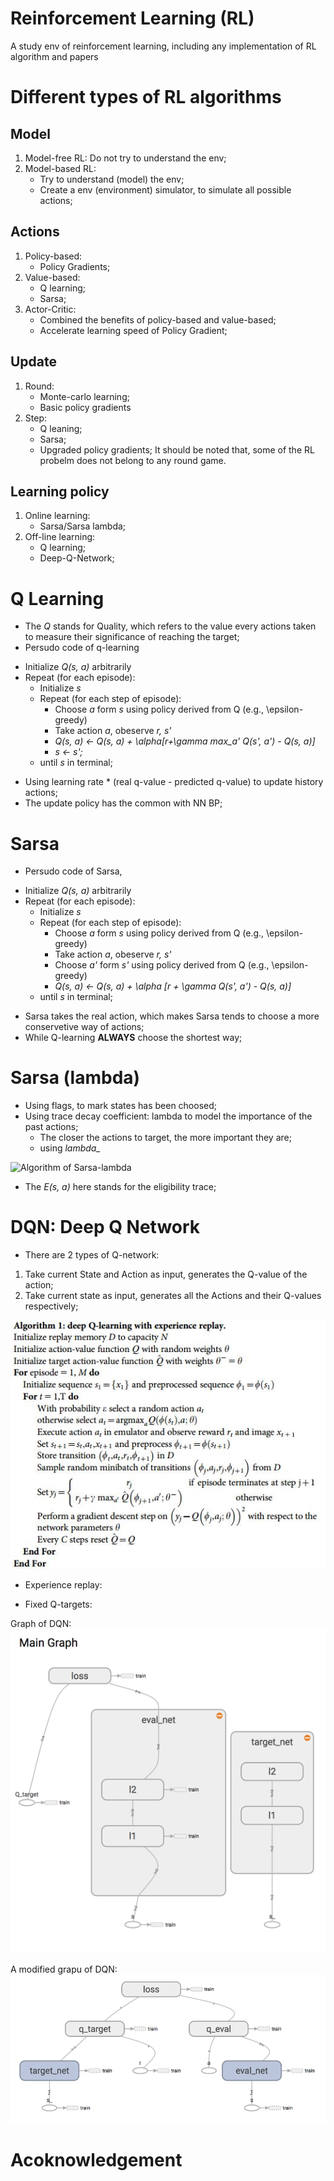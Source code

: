 # Reinforcement Learning (RL)
A study env of reinforcement learning, including any implementation of RL algorithm and papers


# Different types of RL algorithms
## Model
1. Model-free RL: Do not try to understand the env;
2. Model-based RL:
    * Try to understand (model) the env;
    * Create a env (environment) simulator, to simulate all possible actions;

## Actions
1. Policy-based: 
    * Policy Gradients;
2. Value-based:
    * Q learning;
    * Sarsa;
3. Actor-Critic:
    * Combined the benefits of policy-based and value-based;
    * Accelerate learning speed of Policy Gradient;

## Update
1. Round:
    * Monte-carlo learning;
    * Basic policy gradients
2. Step:
    * Q leaning;
    * Sarsa;
    * Upgraded policy gradients;
It should be noted that, some of the RL probelm does not belong to any round game.

## Learning policy
1. Online learning:
    * Sarsa/Sarsa lambda;
2. Off-line learning:
    * Q learning;
    * Deep-Q-Network;


# Q Learning
* The *Q* stands for Quality, which refers to the value every actions taken to measure their significance of reaching the target;
* Persudo code of q-learning
- Initialize *Q(s, a)* arbitrarily  
- Repeat (for each episode):  
    - Initialize *s*  
    - Repeat (for each step of episode):  
        - Choose *a* form *s* using policy derived from Q (e.g., \epsilon-greedy)  
        - Take action *a*, obeserve *r, s'*  
        - *Q(s, a) <- Q(s, a) + \alpha\[r+\gamma max_a' Q(s', a') - Q(s, a)\]*  
        - *s <- s';*  
    - until *s* in terminal;   


* Using learning rate * (real q-value - predicted q-value) to update history actions;  
* The update policy has the common with NN BP;


# Sarsa
* Persudo code of Sarsa,   
- Initialize *Q(s, a)* arbitrarily  
- Repeat (for each episode):  
    - Initialize *s*  
    - Repeat (for each step of episode):  
        - Choose *a* form *s* using policy derived from Q (e.g., \epsilon-greedy)  
        - Take action *a*, obeserve *r, s'*  
        - Choose *a'* form *s'* using policy derived from Q (e.g., \epsilon-greedy)  
        - *Q(s, a) <- Q(s, a) + \alpha [r + \gamma Q(s', a') - Q(s, a)]*
    - until *s* in terminal;   


* Sarsa takes the real action, which makes Sarsa tends to choose a more conservetive way of actions;
* While Q-learning **ALWAYS** choose the shortest way;

# Sarsa (lambda)
* Using flags, to mark states has been choosed;
* Using trace decay coefficient: lambda to model the importance of the past actions;
    * The closer the actions to target, the more important they are;
    * using *lambda_*

![Algorithm of Sarsa-lambda](3.Sarsa-lambda/3-1-1.png)
* The *E(s, a)* here stands for the eligibility trace;


# DQN: Deep Q Network
* There are 2 types of Q-network:
1. Take current State and Action as input, generates the Q-value of the action;
2. Take current state as input, generates all the Actions and their Q-values respectively;

![Algorithm of DQN](4.DQN/4-1-1.jpg)

* Experience replay:



* Fixed Q-targets:


Graph of DQN:
![Graph of DQN](4.DQN/4-2-1.png)

A modified grapu of DQN:
![A modified grapu of DQN](4.DQN/4-3-2.png)

# Acoknowledgement




